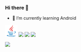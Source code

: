 ### Hi there 👋

- 🌱 I’m currently learning Android

<img src="https://raw.githubusercontent.com/devicons/devicon/master/icons/java/java-original.svg" height=40 widht=40> <img src="https://img.shields.io/badge/-kotlin-006a71?style=plastic&logo=kotlin"> <img src="https://img.shields.io/badge/Android_Studio-3DDC84?style=plastic&logo=android"> <img src="https://img.shields.io/badge/-Git-black?style=plastic&logo=git"> 

<p align="left"> 
   <img height="50%" width="auto" src ="https://github-readme-stats.vercel.app/api/top-langs/?username=agam33&layout=compact&hide_border=true&theme=darcula&bg_color=00000000&langs_count=6&hide=jupyter%20notebook,tex,css,php">    
</p>





<!--
**Agam33/Agam33** is a ✨ _special_ ✨ repository because its `README.md` (this file) appears on your GitHub profile.

leetcode status
<img height="50%" width="40%" src="https://leetcard.jacoblin.cool/yellow22"/>

Here are some ideas to get you started:

- 🔭 I’m currently working on ...
- 🌱 I’m currently learning ...
- 👯 I’m looking to collaborate on ...
- 🤔 I’m looking for help with ...
- 💬 Ask me about ...
- 📫 How to reach me: ...
- 😄 Pronouns: ...
- ⚡ Fun fact: ...
-->
